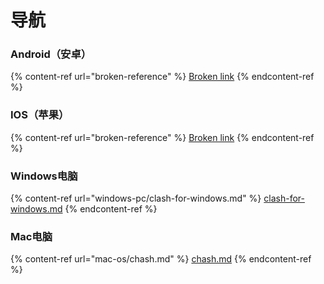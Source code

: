 # 导航

### Android（安卓）

{% content-ref url="broken-reference" %}
[Broken link](broken-reference)
{% endcontent-ref %}

### ​IOS（苹果）

{% content-ref url="broken-reference" %}
[Broken link](broken-reference)
{% endcontent-ref %}

### Windows电脑

{% content-ref url="windows-pc/clash-for-windows.md" %}
[clash-for-windows.md](windows-pc/clash-for-windows.md)
{% endcontent-ref %}

### Mac电脑

{% content-ref url="mac-os/chash.md" %}
[chash.md](mac-os/chash.md)
{% endcontent-ref %}
